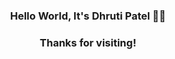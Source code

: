 <h3 align="center">Hello World, It's Dhruti Patel 👋🏻</h3>
<h3 align="center">Thanks for visiting!</h3>



